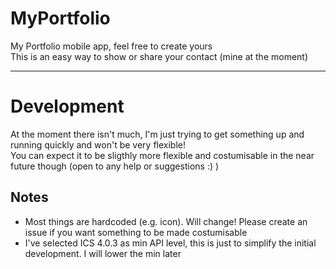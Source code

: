 # MyPortfolio

My Portfolio mobile app, feel free to create yours  
This is an easy way to show or share your contact (mine at the moment)  
  
  
---
  
  
# Development

At the moment there isn't much, I'm just trying to get something up and running quickly and won't be very flexible!  
You can expect it to be sligthly more flexible and costumisable in the near future though (open to any help or suggestions :) )  
  
## Notes

* Most things are hardcoded (e.g. icon). Will change! Please create an issue if you want something to be made costumisable  
* I've selected ICS 4.0.3 as min API level, this is just to simplify the initial development. I will lower the min later  
